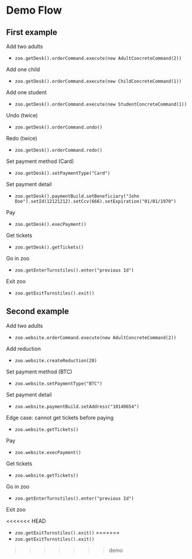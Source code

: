 # Demo Flow

## First example

Add two adults

- `zoo.getDesk().orderCommand.execute(new AdultConcreteCommand(2))`

Add one child

- `zoo.getDesk().orderCommand.execute(new ChildConcreteCommand(1))`

Add one student

- `zoo.getDesk().orderCommand.execute(new StudentConcreteCommand(1))`

Undo (twice)

- `zoo.getDesk().orderCommand.undo()`

Redo (twice)

- `zoo.getDesk().orderCommand.redo()`

Set payment method (Card)

- `zoo.getDesk().setPaymentType("Card")`

Set payment detail

- `zoo.getDesk().paymentBuild.setBeneficiary("John Doe").setId(12121212).setCcv(666).setExpiration("01/01/1970")`

Pay

- `zoo.getDesk().execPayment()`

Get tickets

- `zoo.getDesk().getTickets()`

Go in zoo

- `zoo.getEnterTurnstiles().enter("previous Id")`

Exit zoo

- `zoo.getExitTurnstiles().exit()`

## Second example

Add two adults

- `zoo.website.orderCommand.execute(new AdultConcreteCommand(2))`

Add reduction

- `zoo.website.createReduction(20)`

Set payment method (BTC)

- `zoo.website.setPaymentType("BTC")`

Set payment detail

- `zoo.website.paymentBuild.setAddress("10140654")`

Edge case: cannot get tickets before paying

- `zoo.website.getTickets()`

Pay

- `zoo.website.execPayment()`

Get tickets

- `zoo.website.getTickets()`

Go in zoo

- `zoo.getEnterTurnstiles().enter("previous Id")`

Exit zoo

<<<<<<< HEAD
- `zoo.getExitTurnstiles().exit()`
=======
- `zoo.getExitTurnstiles().exit()`
>>>>>>> demo
